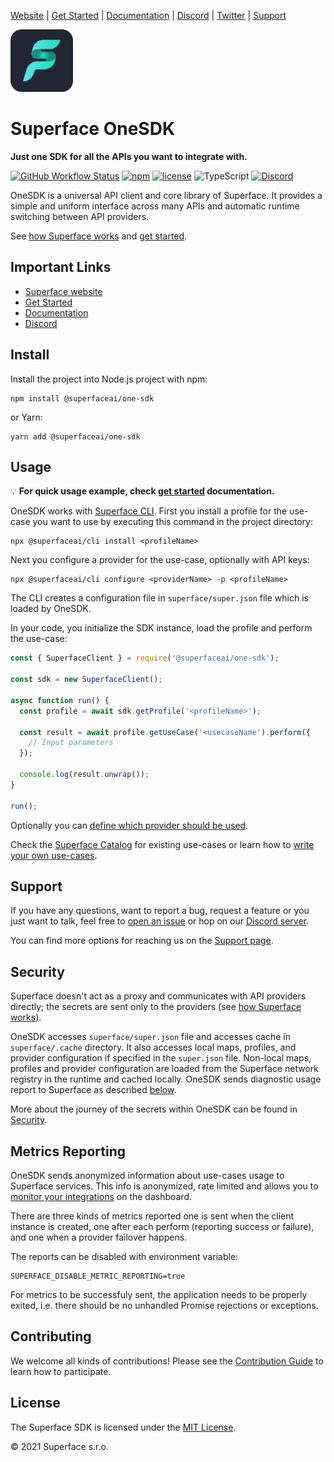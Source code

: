 [Website](https://superface.ai) | [Get Started](https://superface.ai/docs/getting-started) | [Documentation](https://superface.ai/docs) | [Discord](https://sfc.is/discord) | [Twitter](https://twitter.com/superfaceai) | [Support](https://superface.ai/support)

<img src="https://github.com/superfaceai/one-sdk-js/raw/main/docs/LogoGreen.png" alt="Superface" width="100" height="100">

# Superface OneSDK

**Just one SDK for all the APIs you want to integrate with.**

[![GitHub Workflow Status](https://img.shields.io/github/workflow/status/superfaceai/one-sdk-js/CI)](https://github.com/superfaceai/one-sdk-js/actions/workflows/main.yml)
[![npm](https://img.shields.io/npm/v/@superfaceai/one-sdk)](https://www.npmjs.com/package/@superfaceai/one-sdk)
[![license](https://img.shields.io/npm/l/@superfaceai/one-sdk)](LICENSE)
![TypeScript](https://img.shields.io/static/v1?message=TypeScript&&logoColor=ffffff&color=007acc&labelColor=5c5c5c&label=built%20with)
[![Discord](https://img.shields.io/discord/819563244418105354?logo=discord&logoColor=fff)](https://sfc.is/discord)

OneSDK is a universal API client and core library of Superface. It provides a simple and uniform interface across many APIs and automatic runtime switching between API providers.

See [how Superface works](https://superface.ai/how-it-works) and [get started](https://superface.ai/docs/getting-started).

## Important Links

- [Superface website](https://superface.ai)
- [Get Started](https://superface.ai/docs/getting-started)
- [Documentation](https://superface.ai/docs)
- [Discord](https://sfc.is/discord)

## Install

Install the project into Node.js project with npm:

```shell
npm install @superfaceai/one-sdk
```

or Yarn:

```shell
yarn add @superfaceai/one-sdk
```

## Usage

💡 **For quick usage example, check [get started](https://superface.ai/docs/getting-started) documentation.**

OneSDK works with [Superface CLI](https://github.com/superfaceai/cli). First you install a profile for the use-case you want to use by executing this command in the project directory:

```shell
npx @superfaceai/cli install <profileName>
```

Next you configure a provider for the use-case, optionally with API keys:

```shell
npx @superfaceai/cli configure <providerName> -p <profileName>
```

The CLI creates a configuration file in `superface/super.json` file which is loaded by OneSDK.

In your code, you initialize the SDK instance, load the profile and perform the use-case:

```js
const { SuperfaceClient } = require('@superfaceai/one-sdk');

const sdk = new SuperfaceClient();

async function run() {
  const profile = await sdk.getProfile('<profileName>');

  const result = await profile.getUseCase('<usecaseName').perform({
    // Input parameters
  });

  console.log(result.unwrap());
}

run();
```

Optionally you can [define which provider should be used](https://superface.ai/docs/guides/using-multiple-providers).

Check the [Superface Catalog](https://superface.ai/catalog) for existing use-cases or learn how to [write your own use-cases](https://superface.ai/docs/guides/how-to-create).

<!-- TODO: point to docs for working with the result object -->

## Support

If you have any questions, want to report a bug, request a feature or you just want to talk, feel free to [open an issue](https://github.com/superfaceai/one-sdk-js/issues/new/choose) or hop on our [Discord server](https://sfc.is/discord).

You can find more options for reaching us on the [Support page](https://superface.ai/support).

## Security

Superface doesn't act as a proxy and communicates with API providers directly; the secrets are sent only to the providers (see [how Superface works](https://superface.ai/how-it-works)).

OneSDK accesses `superface/super.json` file and accesses cache in `superface/.cache` directory. It also accesses local maps, profiles, and provider configuration if specified in the `super.json` file. Non-local maps, profiles and provider configuration are loaded from the Superface network registry in the runtime and cached locally. OneSDK sends diagnostic usage report to Superface as described [below](#metrics-reporting).

More about the journey of the secrets within OneSDK can be found in [Security](SECURITY.md).

## Metrics Reporting

OneSDK sends anonymized information about use-cases usage to Superface services. This info is anonymized, rate limited and allows you to [monitor your integrations](https://superface.ai/docs/integrations-monitoring) on the dashboard.

There are three kinds of metrics reported one is sent when the client instance is created, one after each perform (reporting success or failure), and one when a provider failover happens.

The reports can be disabled with environment variable:

```shell
SUPERFACE_DISABLE_METRIC_REPORTING=true
```

For metrics to be successfuly sent, the application needs to be properly exited, i.e. there should be no unhandled Promise rejections or exceptions.

## Contributing

We welcome all kinds of contributions! Please see the [Contribution Guide](CONTRIBUTING.md) to learn how to participate.

## License

The Superface SDK is licensed under the [MIT License](LICENSE).

© 2021 Superface s.r.o.

<!-- TODO: allcontributors -->
